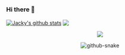 ### Hi there 👋
<a href="https://github.com/kai9839"><img align="center" src="https://github-readme-stats.vercel.app/api?username=kai9839&show_icons=true&include_all_commits=true&theme=vue&hide_border=true" alt="Jacky's github stats" /></a> 
<a href="https://github.com/kai9839"><img align="center" src="https://github-readme-stats.vercel.app/api/top-langs/?username=kai9839&layout=compact&theme=vue&hide_border=true" /></a>


<!--
**kai9839/kai9839** is a ✨ _special_ ✨ repository because its `README.md` (this file) appears on your GitHub profile.

Here are some ideas to get you started:

- 🔭 I’m currently working on ...
- 🌱 I’m currently learning ...
- 👯 I’m looking to collaborate on ...
- 🤔 I’m looking for help with ...
- 💬 Ask me about ...
- 📫 How to reach me: ...
- 😄 Pronouns: ...
- ⚡ Fun fact: ...
-->

<div align="center">
  
  <img src="https://cdn.jsdelivr.net/gh/sun0225SUN/sun0225SUN/assets/images/coding.gif" /><br>

  <picture>
  <source media="(prefers-color-scheme: dark)" srcset="https://cdn.jsdelivr.net/gh/sun0225SUN/sun0225SUN/profile-snake-contrib/github-contribution-grid-snake-dark.svg" />
  <source media="(prefers-color-scheme: light)" srcset="https://cdn.jsdelivr.net/gh/sun0225SUN/sun0225SUN/profile-snake-contrib/github-contribution-grid-snake.svg" />
  <img alt="github-snake" src="https://cdn.jsdelivr.net/gh/sun0225SUN/sun0225SUN/profile-snake-contrib/github-contribution-grid-snake-dark.svg" />
</picture>
</div>
